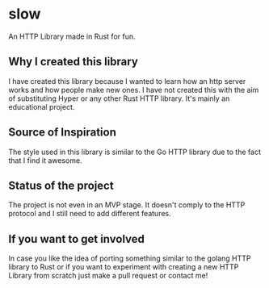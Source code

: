 # slow
An HTTP Library made in Rust for fun.
## Why I created this library
I have created this library because I wanted to learn how an http server works and how people make new ones. I have not created this with the aim of substituting Hyper or any other Rust HTTP library. It's mainly an educational project.
## Source of Inspiration
The style used in this library is similar to the Go HTTP library due to the fact that I find it awesome.
## Status of the project
The project is not even in an MVP stage. It doesn't comply to the HTTP protocol and I still need to add different features.
## If you want to get involved
In case you like the idea of porting something similar to the golang HTTP library to Rust or if you want to experiment with creating a new HTTP Library from scratch just make a pull request or contact me! 
